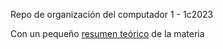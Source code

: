 Repo de organización del computador 1 - 1c2023

Con un pequeño [resumen teórico](https://mateoschiro.notion.site/Orga1-433a884eb2f842d98f6718171e69c500?pvs=4) de la materia
